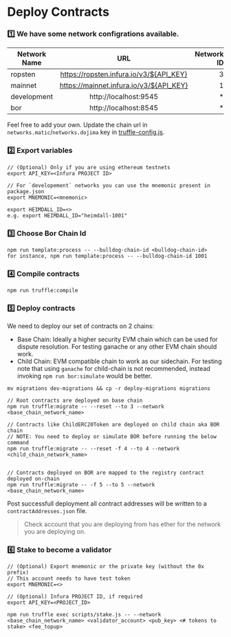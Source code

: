 # Deploy Contracts

### :one: We have some network configrations available.

| Network Name |                   URL                   | Network ID |
| ------------ | :-------------------------------------: | ---------: |
| ropsten      | https://ropsten.infura.io/v3/${API_KEY} |          3 |
| mainnet      | https://mainnet.infura.io/v3/${API_KEY} |          1 |
| development  |          http://localhost:9545          |         \* |
| bor          |          http://localhost:8545          |         \* |

Feel free to add your own. Update the chain url in `networks.matic`/`networks.dojima` key in [truffle-config.js](../truffle-config.js).

### :two: Export variables

```
// (Optional) Only if you are using ethereum testnets
export API_KEY=<Infura PROJECT ID>

// For `developement` networks you can use the mnemonic present in package.json
export MNEMONIC=<mnemonic>

export HEIMDALL_ID=<>
e.g. export HEIMDALL_ID="heimdall-1001"
```

### :three: Choose Bor Chain Id

```
npm run template:process -- --bulldog-chain-id <bulldog-chain-id>
for instance, npm run template:process -- --bulldog-chain-id 1001
```

### :four: Compile contracts

```
npm run truffle:compile
```

### :five: Deploy contracts

We need to deploy our set of contracts on 2 chains:

- Base Chain: Ideally a higher security EVM chain which can be used for dispute resolution. For testing ganache or any other EVM chain should work.
- Child Chain: EVM compatible chain to work as our sidechain. For testing note that using `ganache` for child-chain is not recommended, instead invoking `npm run bor:simulate` would be better.

```
mv migrations dev-migrations && cp -r deploy-migrations migrations

// Root contracts are deployed on base chain
npm run truffle:migrate -- --reset --to 3 --network <base_chain_network_name>

// Contracts like ChildERC20Token are deployed on child chain aka BOR chain
// NOTE: You need to deploy or simulate BOR before running the below command
npm run truffle:migrate -- --reset -f 4 --to 4 --network <child_chain_network_name>


// Contracts deployed on BOR are mapped to the registry contract deployed on-chain
npm run truffle:migrate -- -f 5 --to 5 --network <base_chain_network_name>
```

Post successfull deployment all contract addresses will be written to a `contractAddresses.json` file.

> Check account that you are deploying from has ether for the network you are deploying on.

### :six: Stake to become a validator

```
// (Optional) Export mnemonic or the private key (without the 0x prefix)
// This account needs to have test token
export MNEMONIC=<>

// (Optional) Infura PROJECT ID, if required
export API_KEY=<PROJECT_ID>

npm run truffle exec scripts/stake.js -- --network <base_chain_network_name> <validator_account> <pub_key> <# tokens to stake> <fee_topup>
```
